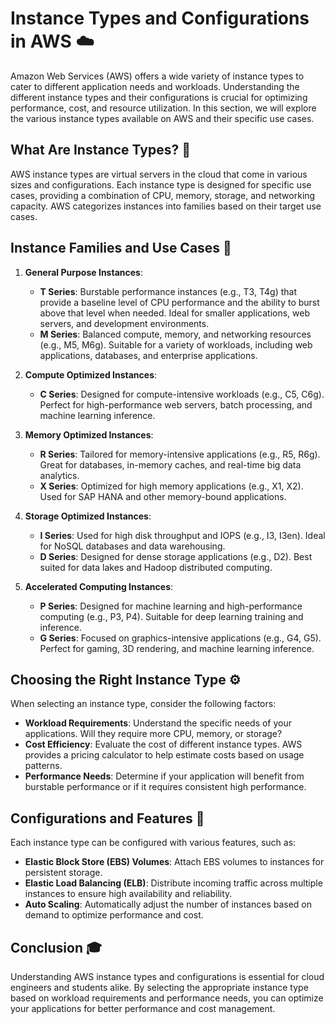 # Instance Types and Configurations in AWS ☁️
Amazon Web Services (AWS) offers a wide variety of instance types to cater to different application needs and workloads. Understanding the different instance types and their configurations is crucial for optimizing performance, cost, and resource utilization. In this section, we will explore the various instance types available on AWS and their specific use cases.

## What Are Instance Types? 🤔

AWS instance types are virtual servers in the cloud that come in various sizes and configurations. Each instance type is designed for specific use cases, providing a combination of CPU, memory, storage, and networking capacity. AWS categorizes instances into families based on their target use cases.

## Instance Families and Use Cases 🌟

1. **General Purpose Instances**:
   - **T Series**: Burstable performance instances (e.g., T3, T4g) that provide a baseline level of CPU performance and the ability to burst above that level when needed. Ideal for smaller applications, web servers, and development environments.
   - **M Series**: Balanced compute, memory, and networking resources (e.g., M5, M6g). Suitable for a variety of workloads, including web applications, databases, and enterprise applications.

2. **Compute Optimized Instances**:
   - **C Series**: Designed for compute-intensive workloads (e.g., C5, C6g). Perfect for high-performance web servers, batch processing, and machine learning inference.

3. **Memory Optimized Instances**:
   - **R Series**: Tailored for memory-intensive applications (e.g., R5, R6g). Great for databases, in-memory caches, and real-time big data analytics.
   - **X Series**: Optimized for high memory applications (e.g., X1, X2). Used for SAP HANA and other memory-bound applications.

4. **Storage Optimized Instances**:
   - **I Series**: Used for high disk throughput and IOPS (e.g., I3, I3en). Ideal for NoSQL databases and data warehousing.
   - **D Series**: Designed for dense storage applications (e.g., D2). Best suited for data lakes and Hadoop distributed computing.

5. **Accelerated Computing Instances**:
   - **P Series**: Designed for machine learning and high-performance computing (e.g., P3, P4). Suitable for deep learning training and inference.
   - **G Series**: Focused on graphics-intensive applications (e.g., G4, G5). Perfect for gaming, 3D rendering, and machine learning inference.

## Choosing the Right Instance Type ⚙️

When selecting an instance type, consider the following factors:

- **Workload Requirements**: Understand the specific needs of your applications. Will they require more CPU, memory, or storage?
- **Cost Efficiency**: Evaluate the cost of different instance types. AWS provides a pricing calculator to help estimate costs based on usage patterns.
- **Performance Needs**: Determine if your application will benefit from burstable performance or if it requires consistent high performance.

## Configurations and Features 🔧

Each instance type can be configured with various features, such as:

- **Elastic Block Store (EBS) Volumes**: Attach EBS volumes to instances for persistent storage.
- **Elastic Load Balancing (ELB)**: Distribute incoming traffic across multiple instances to ensure high availability and reliability.
- **Auto Scaling**: Automatically adjust the number of instances based on demand to optimize performance and cost.

## Conclusion 🎓

Understanding AWS instance types and configurations is essential for cloud engineers and students alike. By selecting the appropriate instance type based on workload requirements and performance needs, you can optimize your applications for better performance and cost management. 
